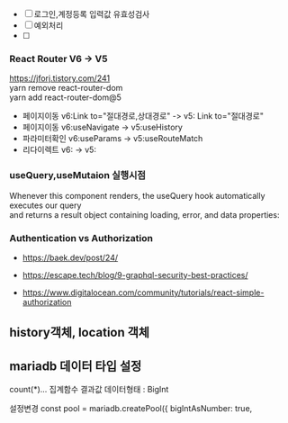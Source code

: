 - [ ] 로그인,계정등록 입력값 유효성검사
- [ ] 예외처리
- [ ] 
### React Router V6 -> V5
https://jforj.tistory.com/241   
yarn remove react-router-dom   
yarn add react-router-dom@5   
- 페이지이동 v6:Link to="절대경로,상대경로" -> v5: Link to="절대경로"
- 페이지이동 v6:useNavigate -> v5:useHistory
- 파라미터확인 v6:useParams -> v5:useRouteMatch
- 리다이렉트 v6:<Navigate to='/home' replace /> -> v5:<Redirect to='/home' />

### useQuery,useMutaion 실행시점
Whenever this component renders, the useQuery hook automatically executes our query    
and returns a result object containing loading, error, and data properties:

### Authentication vs Authorization
- https://baek.dev/post/24/
- https://escape.tech/blog/9-graphql-security-best-practices/

- https://www.digitalocean.com/community/tutorials/react-simple-authorization

## history객체, location 객체

## mariadb 데이터 타입 설정
count(*)... 집계함수 결과값 데이터형태 : BigInt

설정변경
const pool = mariadb.createPool({
  bigIntAsNumber: true,


